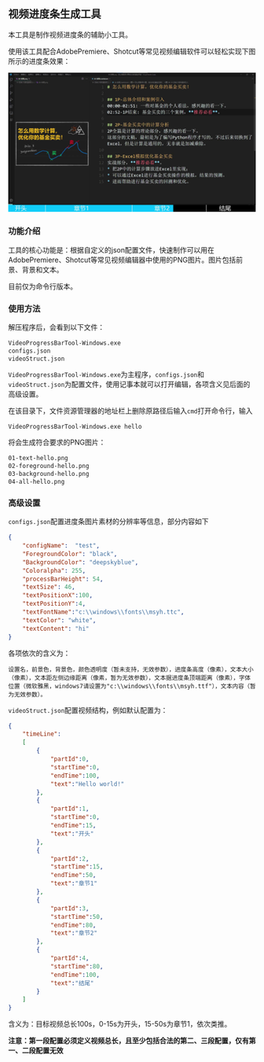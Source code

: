 ## 视频进度条生成工具

本工具是制作视频进度条的辅助小工具。

使用该工具配合AdobePremiere、Shotcut等常见视频编辑软件可以轻松实现下图所示的进度条效果：

![demo1](demo1.jpg)

### 功能介绍

工具的核心功能是：根据自定义的json配置文件，快速制作可以用在AdobePremiere、Shotcut等常见视频编辑器中使用的PNG图片。图片包括前景、背景和文本。

目前仅为命令行版本。

### 使用方法

解压程序后，会看到以下文件：

```shell
VideoProgressBarTool-Windows.exe
configs.json
videoStruct.json
```

`VideoProgressBarTool-Windows.exe`为主程序，`configs.json`和`videoStruct.json`为配置文件，使用记事本就可以打开编辑，各项含义见后面的高级设置。

在该目录下，文件资源管理器的地址栏上删除原路径后输入`cmd`打开命令行，输入

```shell
VideoProgressBarTool-Windows.exe hello
```

将会生成符合要求的PNG图片：

```shell
01-text-hello.png
02-foreground-hello.png
03-background-hello.png
04-all-hello.png
```

### 高级设置

`configs.json`配置进度条图片素材的分辨率等信息，部分内容如下

```json
{
    "configName":  "test",
    "ForegroundColor": "black",
    "BackgroundColor": "deepskyblue",
    "Coloralpha": 255,
    "processBarHeight": 54,
    "textSize": 46,
    "textPositionX":100,
    "textPositionY":4,
    "textFontName":"c:\\windows\\fonts\\msyh.ttc",
    "textColor": "white",
    "textContent": "hi"
}
```

各项依次的含义为：

```shell
设置名，前景色，背景色，颜色透明度（暂未支持，无效参数），进度条高度（像素），文本大小（像素），文本距左侧边缘距离（像素，暂为无效参数），文本据进度条顶端距离（像素），字体位置（微软雅黑，windows7请设置为"c:\\windows\\fonts\\msyh.ttf"），文本内容（暂为无效参数）。
```

`videoStruct.json`配置视频结构，例如默认配置为：

```json
{
    "timeLine":
    [
        {
            "partId":0,
            "startTime":0,
            "endTime":100,
            "text":"Hello world!"
        },
        {
            "partId":1,
            "startTime":0,
            "endTime":15,
            "text":"开头"
        },
        {
            "partId":2,
            "startTime":15,
            "endTime":50,
            "text":"章节1"
        },
        {
            "partId":3,
            "startTime":50,
            "endTime":80,
            "text":"章节2"
        },
        {
            "partId":4,
            "startTime":80,
            "endTime":100,
            "text":"结尾"
        }
    ]
}
```

含义为：目标视频总长100s，0-15s为开头，15-50s为章节1，依次类推。

**注意：第一段配置必须定义视频总长，且至少包括合法的第二、三段配置，仅有第一、二段配置无效**